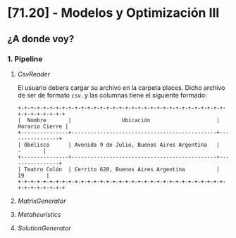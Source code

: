 # [71.20] -  Modelos y Optimización III
## ¿A donde voy?


### 1. Pipeline

1. *CsvReader*

    El usuario debera cargar su archivo en la carpeta places. Dicho archivo de ser de formato `csv`. y las columnas tiene el siguiente formado:

    ```
    +-+-+-+-+-+-+-+-+-+-+-+-+-+-+-+-+-+-+-+-+-+-+-+-+-+-+-+-+-+-+-+-+-+-+-+-+-+-+-+-+
    |  Nombre       |                Ubicación                     | Horario Cierre |
    +---------------+----------------------------------------------+----------------+
    | Obelisco      | Avenida 9 de Julio, Buenos Aires Argentina   |        -       |
    +---------------+----------------------------------------------+----------------+
    | Teatro Colón  | Cerrito 628, Buenos Aires Argentina          |       19       |
    +-+-+-+-+-+-+-+-+-+-+-+-+-+-+-+-+-+-+-+-+-+-+-+-+-+-+-+-+-+-+-+-+-+-+-+-+-+-+-+-+    
    ```
2. *MatrixGenerator*
3. *Metaheuristics*
4. *SolutionGenerator*

